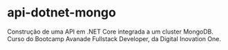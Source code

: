 # api-dotnet-mongo
Construção de uma API em .NET Core integrada a um cluster MongoDB. Curso do Bootcamp Avanade Fullstack Developer, da Digital Inovation One.
